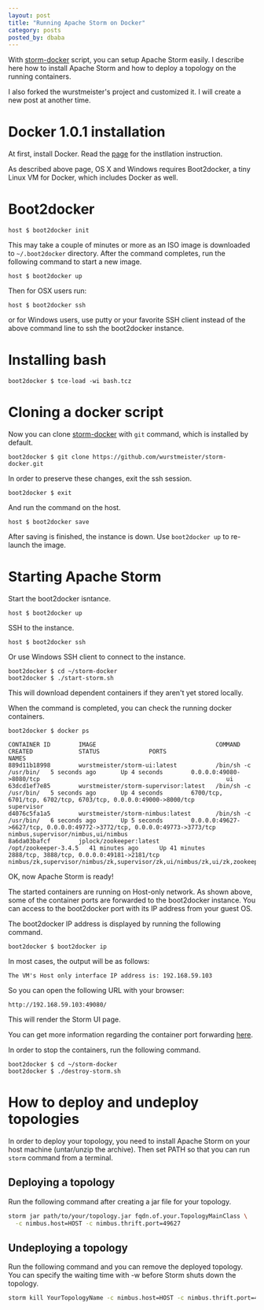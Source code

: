 ```yaml
---
layout: post
title: "Running Apache Storm on Docker"
category: posts
posted_by: dbaba
---
```

With [storm-docker](https://github.com/wurstmeister/storm-docker) script, you can setup Apache Storm easily.
I describe here how to install Apache Storm and how to deploy a topology on the running containers.

I also forked the wurstmeister's project and customized it. I will create a new post at another time.

# Docker 1.0.1 installation

At first, install Docker. Read the [page](https://docs.docker.com/installation/#installation) for the instllation instruction.

As described above page, OS X and Windows requires Boot2docker, a tiny Linux VM for Docker, which includes Docker as well.

# Boot2docker

    host $ boot2docker init

This may take a couple of minutes or more as an ISO image is downloaded to `~/.boot2docker` directory.
After the command completes, run the following command to start a new image.

    host $ boot2docker up

Then for OSX users run:

    host $ boot2docker ssh

or for Windows users, use putty or your favorite SSH client instead of the above command line to ssh the boot2docker instance.

# Installing bash

    boot2docker $ tce-load -wi bash.tcz

# Cloning a docker script

Now you can clone [storm-docker](https://github.com/wurstmeister/storm-docker) with `git` command, which is installed by default.

    boot2docker $ git clone https://github.com/wurstmeister/storm-docker.git

In order to preserve these changes, exit the ssh session.

    boot2docker $ exit

And run the command on the host.

    host $ boot2docker save

After saving is finished, the instance is down. Use `boot2docker up` to re-launch the image.

# Starting Apache Storm
Start the boot2docker isntance.

    host $ boot2docker up

SSH to the instance.

    host $ boot2docker ssh

Or use Windows SSH client to connect to the instance.

    boot2docker $ cd ~/storm-docker
    boot2docker $ ./start-storm.sh 

This will download dependent containers if they aren't yet stored locally.

When the command is completed, you can check the running docker containers.

    boot2docker $ docker ps

    CONTAINER ID        IMAGE                                  COMMAND                CREATED             STATUS              PORTS                                                                       NAMES
    889d11b18998        wurstmeister/storm-ui:latest           /bin/sh -c /usr/bin/   5 seconds ago       Up 4 seconds        0.0.0.0:49080->8080/tcp                                                     ui                                                                          
    63dcd1ef7e85        wurstmeister/storm-supervisor:latest   /bin/sh -c /usr/bin/   5 seconds ago       Up 4 seconds        6700/tcp, 6701/tcp, 6702/tcp, 6703/tcp, 0.0.0.0:49000->8000/tcp             supervisor                                                                  
    d4076c5fa1a5        wurstmeister/storm-nimbus:latest       /bin/sh -c /usr/bin/   6 seconds ago       Up 5 seconds        0.0.0.0:49627->6627/tcp, 0.0.0.0:49772->3772/tcp, 0.0.0.0:49773->3773/tcp   nimbus,supervisor/nimbus,ui/nimbus                                          
    8a6da03bafcf        jplock/zookeeper:latest                /opt/zookeeper-3.4.5   41 minutes ago      Up 41 minutes       2888/tcp, 3888/tcp, 0.0.0.0:49181->2181/tcp                                 nimbus/zk,supervisor/nimbus/zk,supervisor/zk,ui/nimbus/zk,ui/zk,zookeeper   

OK, now Apache Storm is ready!

The started containers are running on Host-only network. As shown above, some of the container ports are forwarded to the boot2docker instance. You can access to the boot2docker port with its IP address from your guest OS.

The boot2docker IP address is displayed by running the following command.

    boot2docker $ boot2docker ip

In most cases, the output will be as follows:

    The VM's Host only interface IP address is: 192.168.59.103

So you can open the following URL with your browser:

    http://192.168.59.103:49080/

This will render the Storm UI page.

You can get more information regarding the container port forwarding [here](https://github.com/boot2docker/boot2docker#container-port-redirection).

In order to stop the containers, run the following command.

    boot2docker $ cd ~/storm-docker
    boot2docker $ ./destroy-storm.sh

# How to deploy and undeploy topologies

In order to deploy your topology, you need to install Apache Storm on your host machine (untar/unzip the archive).
Then set PATH so that you can run `storm` command from a terminal.

## Deploying a topology
Run the following command after creating a jar file for your topology.

```bash
storm jar path/to/your/topology.jar fqdn.of.your.TopologyMainClass \
  -c nimbus.host=HOST -c nimbus.thrift.port=49627
```

## Undeploying a topology
Run the following command and you can remove the deployed topology. You can specify the waiting time with -w before Storm shuts down the topology.

```bash
storm kill YourTopologyName -c nimbus.host=HOST -c nimbus.thrift.port=49627 -w 1
```
